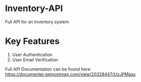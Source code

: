 # Inventory-API

Full API for an Inventory system

# Key Features

<ol>
  <li>User Authentication</li>
  <li>User Email Verification</li>
</ol>

Full API Documentation can be found here: https://documenter.getpostman.com/view/20328447/UzJPMaax
